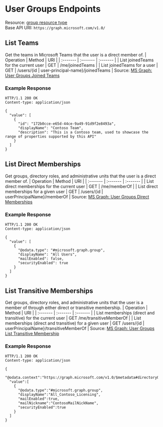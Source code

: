 # User Groups Endpoints
Resource: [group resource type](https://learn.microsoft.com/en-us/graph/api/resources/group?view=graph-rest-1.0)  
Base API URI: ```https://graph.microsoft.com/v1.0/```

## List Teams
Get the teams in Microsoft Teams that the user is a direct member of.
| Operation | Method | URI |
| :------- | :------- | :------- |
| List joinedTeams for the current user | GET | /me/joinedTeams |
| List joinedTeams for a user | GET | /users/{id \| user-principal-name}/joinedTeams |
Source: [MS Graph: User Groups Joined Teams](https://learn.microsoft.com/en-us/graph/api/user-list-joinedteams?view=graph-rest-1.0&tabs=http)

### Example Response
```
HTTP/1.1 200 OK
Content-type: application/json

{
  "value": [
    {
      "id": "172b0cce-e65d-44ce-9a49-91d9f2e8493a",
      "displayName": "Contoso Team",
      "description": "This is a Contoso team, used to showcase the range of properties supported by this API"
    }
  ]
}
```

## List Direct Memberships
Get groups, directory roles, and administrative units that the user is a direct member of.
| Operation | Method | URI |
| :------- | :------- | :------- |
| List direct memberships for the current user | GET | /me/memberOf |
| List direct memberships for a given user | GET | /users/{id \| userPrincipalName}/memberOf |
Source: [MS Graph: User Groups Direct Memberships](https://learn.microsoft.com/en-us/graph/api/user-list-memberof?view=graph-rest-1.0&tabs=http)

### Example Response
```
HTTP/1.1 200 OK
Content-type: application/json

{
  "value": [
    {
      "@odata.type": "#microsoft.graph.group",
      "displayName": "All Users",
      "mailEnabled": false,
      "securityEnabled": true
    }
  ]
}
```

## List Transitive Memberships
Get groups, directory roles, and administrative units that the user is a member of through either direct or transitive membership.
| Operation | Method | URI |
| :------- | :------- | :------- |
| List memberships (direct and transitive) for the current user | GET /me/transitiveMemberOf |
| List memberships (direct and transitive) for a given user | GET /users/{id \| userPrincipalName}/transitiveMemberOf |
Source: [MS Graph: User Groups List Transitive Membership](https://learn.microsoft.com/en-us/graph/api/user-list-transitivememberof?view=graph-rest-1.0&tabs=http)

### Example Response
```
HTTP/1.1 200 OK
Content-type: application/json

{
  "@odata.context":"https://graph.microsoft.com/v1.0/$metadata#directoryObjects",
  "value":[
    {
      "@odata.type":"#microsoft.graph.group",
      "displayName":"All_Contoso_Licensing",
      "mailEnabled":true,
      "mailNickname":"ContosoMailNickName",
      "securityEnabled":true
    }
  ]
}
```
